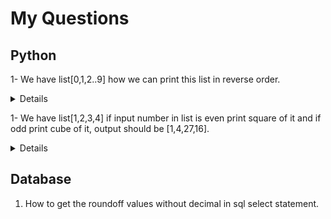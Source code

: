 # My Questions

## Python

1- We have list[0,1,2..9] how we can print this list in reverse order.
&emsp;<details>Use rever method of list list.reverse() this will reverse the list whenever it is referred.</details>

1- We have list[1,2,3,4] if input number in list is even print square of it and if odd print cube of it, output should be [1,4,27,16].
&emsp;<details>`Use % operator for getting the remainder input % 2 == 0
to get square = num**2
to get cube = num**3`
</details>

## Database

1.  How to get the roundoff values without decimal in sql select statement.

